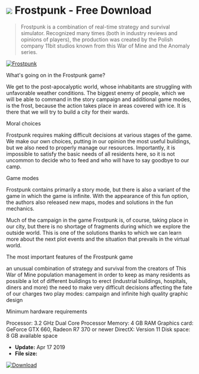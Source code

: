 # ![](https://cdn.softexe.net/static/icon/win.gif) Frostpunk  - Free Download

> Frostpunk is a combination of real-time strategy and survival simulator. Recognized many times (both in industry reviews and opinions of players), the production was created by the Polish company 11bit studios known from this War of Mine and the Anomaly series.

[![Frostpunk](https://gallery.dpcdn.pl/imgc/Tools/90832/g_-_420x350_1.5_-_x593e7da6-c77f-462f-912b-29c00f954cdb.jpg)](https://softexe.net/win/games-entertainment/strategies/frostpunk:hdch.html)

What's going on in the Frostpunk game?
 
 We get to the post-apocalyptic world, whose inhabitants are struggling with unfavorable weather conditions. The biggest enemy of people, which we will be able to command in the story campaign and additional game modes, is the frost, because the action takes place in areas covered with ice. It is there that we will try to build a city for their wards.
 
 Moral choices
 
 Frostpunk requires making difficult decisions at various stages of the game. We make our own choices, putting in our opinion the most useful buildings, but we also need to properly manage our resources. Importantly, it is impossible to satisfy the basic needs of all residents here, so it is not uncommon to decide who to feed and who will have to say goodbye to our camp.
 
 Game modes
 
 Frostpunk contains primarily a story mode, but there is also a variant of the game in which the game is infinite. With the appearance of this fun option, the authors also released new maps, modes and solutions in the fun mechanics.
 
 Much of the campaign in the game Frostpunk is, of course, taking place in our city, but there is no shortage of fragments during which we explore the outside world. This is one of the solutions thanks to which we can learn more about the next plot events and the situation that prevails in the virtual world.
 
 The most important features of the Frostpunk game
 
 an unusual combination of strategy and survival from the creators of This War of Mine
 population management in order to keep as many residents as possible
 a lot of different buildings to erect (industrial buildings, hospitals, diners and more)
 the need to make very difficult decisions affecting the fate of our charges
 two play modes: campaign and infinite
 high quality graphic design
 
 Minimum hardware requirements
 
 Processor: 3.2 GHz Dual Core Processor
 Memory: 4 GB RAM
 Graphics card: GeForce GTX 660, Radeon R7 370 or newer
 DirectX: Version 11
 Disk space: 8 GB available space


- **Update:** Apr 17 2019
- **File size:** 

[![Download](https://cdn.softexe.net/static/img/download.png)](https://softexe.net/win/games-entertainment/strategies/frostpunk:hdch.html)

